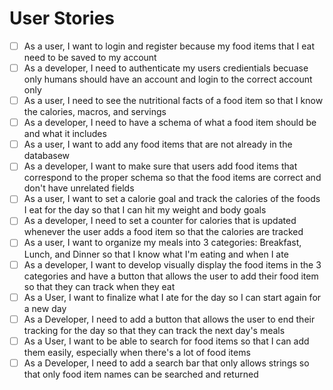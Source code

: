 # User Stories

- [ ] As a user, I want to login and register because my food items that I eat need to be saved to my account
- [ ] As a developer, I need to authenticate my users credientials becuase only humans should have an account and login to the correct account only
- [ ] As a user, I need to see the nutritional facts of a food item so that I know the calories, macros, and servings
- [ ] As a developer, I need to have a schema of what a food item should be and what it includes
- [ ] As a user, I want to add any food items that are not already in the databasew
- [ ] As a developer, I want to make sure that users add food items that correspond to the proper schema so that the food items are correct and don't have unrelated fields
- [ ] As a user, I want to set a calorie goal and track the calories of the foods I eat for the day so that I can hit my weight and body goals
- [ ] As a developer, I need to set a counter for calories that is updated whenever the user adds a food item so that the calories are tracked
- [ ] As a user, I want to organize my meals into 3 categories: Breakfast, Lunch, and Dinner so that I know what I'm eating and when I ate 
- [ ] As a developer, I want to develop visually display the food items in the 3 categories and have a button that allows the user to add their food item so that they can track when they eat
- [ ] As a User, I want to finalize what I ate for the day so I can start again for a new day
- [ ] As a Developer, I need to add a button that allows the user to end their tracking for the day so that they can track the next day's meals
- [ ] As a User, I want to be able to search for food items so that I can add them easily, especially when there's a lot of food items
- [ ] As a Developer, I need to add a search bar that only allows strings so that only food item names can be searched and returned
